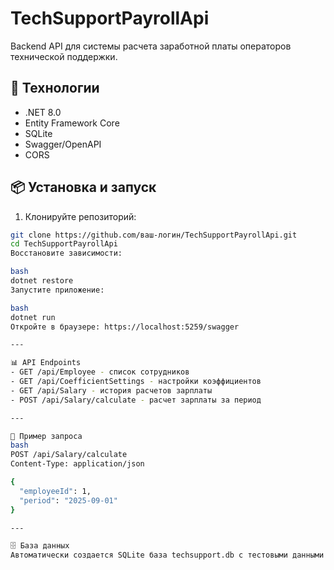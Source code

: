 # TechSupportPayrollApi 

Backend API для системы расчета заработной платы операторов технической поддержки.

## 🚀 Технологии

- .NET 8.0
- Entity Framework Core
- SQLite
- Swagger/OpenAPI
- CORS

## 📦 Установка и запуск

1. Клонируйте репозиторий:
```bash
git clone https://github.com/ваш-логин/TechSupportPayrollApi.git
cd TechSupportPayrollApi
Восстановите зависимости:

bash
dotnet restore
Запустите приложение:

bash
dotnet run
Откройте в браузере: https://localhost:5259/swagger

---

📊 API Endpoints
- GET /api/Employee - список сотрудников
- GET /api/CoefficientSettings - настройки коэффициентов
- GET /api/Salary - история расчетов зарплаты
- POST /api/Salary/calculate - расчет зарплаты за период

---

🎯 Пример запроса
bash
POST /api/Salary/calculate
Content-Type: application/json

{
  "employeeId": 1,
  "period": "2025-09-01"
}

---

🗄️ База данных
Автоматически создается SQLite база techsupport.db с тестовыми данными.
